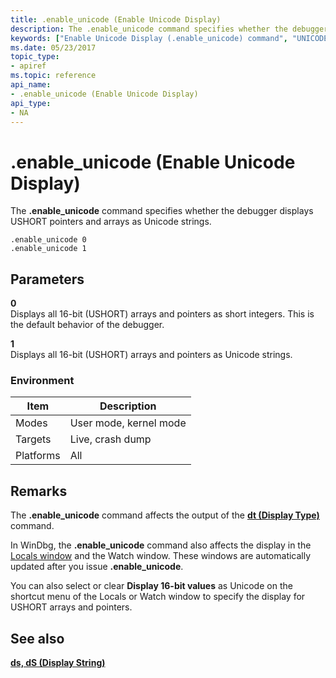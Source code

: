 ```yaml
---
title: .enable_unicode (Enable Unicode Display)
description: The .enable_unicode command specifies whether the debugger displays USHORT pointers and arrays as Unicode strings.
keywords: ["Enable Unicode Display (.enable_unicode) command", "UNICODE_STRING structure", ".enable_unicode (Enable Unicode Display) Windows Debugging"]
ms.date: 05/23/2017
topic_type:
- apiref
ms.topic: reference
api_name:
- .enable_unicode (Enable Unicode Display)
api_type:
- NA
---
```


# .enable\_unicode (Enable Unicode Display)


The **.enable\_unicode** command specifies whether the debugger displays USHORT pointers and arrays as Unicode strings.

```dbgcmd
.enable_unicode 0 
.enable_unicode 1
```

## <span id="ddk_meta_enable_unicode_display_dbg"></span><span id="DDK_META_ENABLE_UNICODE_DISPLAY_DBG"></span>Parameters


<span id="_______0______"></span> **0**   
Displays all 16-bit (USHORT) arrays and pointers as short integers. This is the default behavior of the debugger.

<span id="_______1______"></span> **1**   
Displays all 16-bit (USHORT) arrays and pointers as Unicode strings.

### Environment

|  Item  | Description          |
|--------|----------------------|
|Modes   |User mode, kernel mode|
|Targets |Live, crash dump      |
|Platforms|All                  |

 

## Remarks

The **.enable\_unicode** command affects the output of the [**dt (Display Type)**](dt--display-type-.md) command.

In WinDbg, the **.enable\_unicode** command also affects the display in the [Locals window](../debugger/locals-window.md) and the Watch window. These windows are automatically updated after you issue **.enable\_unicode**.

You can also select or clear **Display 16-bit values** as Unicode on the shortcut menu of the Locals or Watch window to specify the display for USHORT arrays and pointers.

## See also


[**ds, dS (Display String)**](ds--ds--display-string-.md)

 

 






